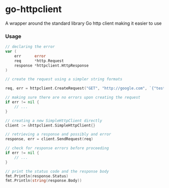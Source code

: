 go-httpclient
=============

A wrapper around the standard library Go http client making it easier to use

### Usage

```go
// declaring the error
var (
	err      error
	req      *http.Request
	response *httpclient.HttpResponse
)

// create the request using a simpler string formats

req, err = httpclient.CreateRequest("GET", "http://google.com", `{"test": "test"}`)

// making sure there are no errors upon creating the request
if err != nil {
	// ...
}

// creating a new SimpleHttpClient directly
client := &httpclient.SimpleHttpClient{}

// retrieving a response and possibly and error
response, err = client.SendRequest(req)

// check for response errors before proceeding
if err != nil {
	// ...
}

// print the status code and the response body
fmt.Println(response.Status)
fmt.Println(string(response.Body))
```